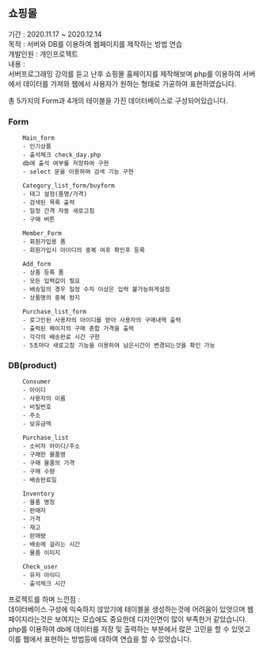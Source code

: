 ## 쇼핑몰
기간 : 2020.11.17 ~ 2020.12.14  
목적 : 서버와 DB를 이용하여 웹페이지를 제작하는 방법 연습    
개발인원 : 개인프로젝트  
내용 :   
서버프로그래밍 강의를 듣고 난후 쇼핑몰 홈페이지를 제작해보며 php를 이용하여 서버에서 데이터를 가져와 웹에서 사용자가 원하는 형태로 가공하여 표현하였습니다.
  
총 5가지의 Form과 4개의 테이블을 가진 데이터베이스로 구성되어있습니다.
### Form
        Main_form
        - 인기상품
        - 출석체크 check_day.php
        db에 출석 여부를 저장하여 구현
        - select 문을 이용하여 검색 기능 구현
  
        Category_list_form/buyform
        - 태그 설정(품명/가격)
        - 검색된 목록 출력
        - 일정 간격 자동 새로고침
        - 구매 버튼
          
        Member_Form
        - 회원가입용 폼
        - 회원가입시 아이디의 중복 여후 확인후 등록
        
        Add_form
        - 상품 등록 폼
        - 모든 입력값이 필요
        - 배송일의 경우 일정 수치 이상은 입력 불가능하게설정
        - 상품명의 중복 방지
          
        Purchase_list_form
        - 로그인된 사용자의 아이디를 받아 사용자의 구매내역 출력
        - 출력된 페이지의 구매 총합 가격을 출력
        - 각각의 배송완료 시간 구현
        - 5초마다 새로고침 기능을 이용하여 남은시간이 변경되는것을 확인 가능

        
 ### DB(product)
           
        Consumer
        - 아이디
        - 사용자의 이름
        - 비밀번호
        - 주소
        - 보유금액
                  
        Purchase_list
        - 소비자 아이디/주소
        - 구매한 물품명
        - 구매 물품의 가격
        - 구매 수량
        - 배송완료일
                  
        Inventory
        - 물품 명칭
        - 판매자
        - 가격
        - 재고
        - 판매량
        - 배송에 걸리는 시간
        - 물품 이미지
                  
        Check_user
        - 유저 아이디
        - 출석체크 시간
        
프로젝트를 하며 느낀점 :   
  데이터베이스 구성에 익숙하지 않았기에 테이블을 생성하는것에 어려움이 있엇으며
  웹페이지라는것은 보여지는 모습에도 중요한데 디자인면이 많이 부족한거 같았습니다.
  php를 이용하여 db에 데이터를 저장 및 출력하는 부분에서 많은 고민을 할 수 있엇고
  이를 웹에서 표현하는 방법등에 대하여 연습을 할 수 있엇습니다.
  
